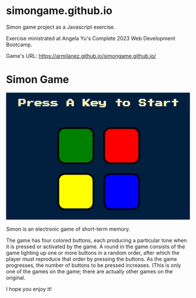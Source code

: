 # simongame.github.io
Simon game project as a Javascript exercise.

Exercise ministrated at Angela Yu's Complete 2023 Web Development Bootcamp.

Game's URL: https://armilanez.github.io/simongame.github.io/

# Simon Game

![simon](simon.PNG)

Simon is an electronic game of short-term memory.

The game has four colored buttons, each producing a particular tone when it is pressed or activated by the game. A round in the game consists of the game lighting up one or more buttons in a random order, after which the player must reproduce that order by pressing the buttons. As the game progresses, the number of buttons to be pressed increases. (This is only one of the games on the game; there are actually other games on the original.

I hope you enjoy it!